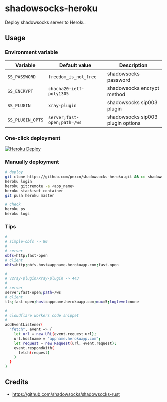 # shadowsocks-heroku

Deploy shadowsocks server to Heroku.

## Usage

### Environment variable

Variable | Default value | Description
--- | --- | ---
`SS_PASSWORD` | `freedom_is_not_free` | shadowsocks password
`SS_ENCRYPT` | `chacha20-ietf-poly1305` | shadowsocks encrypt method
`SS_PLUGIN` | `xray-plugin` | shadowsocks sip003 plugin
`SS_PLUGIN_OPTS` | `server;fast-open;path=/ws` | shadowsocks sip003 plugin options

### One-click deployment

[![Heroku Deploy](https://www.herokucdn.com/deploy/button.svg)](https://heroku.com/deploy?template=https://github.com/pexcn/shadowsocks-heroku)

### Manually deployment

```bash
# deploy
git clone https://github.com/pexcn/shadowsocks-heroku.git && cd shadowsocks-heroku
heroku login
heroku git:remote -a <app_name>
heroku stack:set container
git push heroku master

# check
heroku ps
heroku logs
```

### Tips

```bash
#
# simple-obfs -> 80
#
# server
obfs=http;fast-open
# client
obfs=http;obfs-host=appname.herokuapp.com;fast-open

#
# v2ray-plugin/xray-plugin -> 443
#
# server
server;fast-open;path=/ws
# client
tls;fast-open;host=appname.herokuapp.com;mux=5;loglevel=none

#
# cloudflare workers code snippet
#
addEventListener(
  "fetch", event => {
    let url = new URL(event.request.url);
    url.hostname = "appname.herokuapp.com";
    let request = new Request(url, event.request);
    event.respondWith(
      fetch(request)
    )
  }
)
```

## Credits

- https://github.com/shadowsocks/shadowsocks-rust
